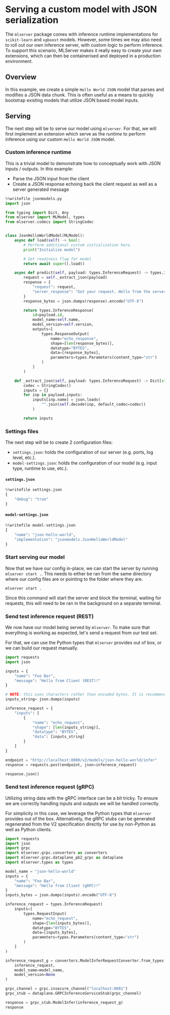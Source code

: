 # Serving a custom model with JSON serialization

The `mlserver` package comes with inference runtime implementations for `scikit-learn` and `xgboost` models.
However, some times we may also need to roll out our own inference server, with custom logic to perform inference.
To support this scenario, MLServer makes it really easy to create your own extensions, which can then be containerised and deployed in a production environment.

## Overview

In this example, we create a simple `Hello World JSON` model that parses and modifies a JSON data chunk. This is often useful as a means to
quickly bootstrap existing models that utilize JSON based model inputs.

## Serving

The next step will be to serve our model using `mlserver`. 
For that, we will first implement an extension which serve as the _runtime_ to perform inference using our custom `Hello World JSON` model.

### Custom inference runtime

This is a trivial model to demonstrate how to conceptually work with JSON inputs / outputs. In this example:

- Parse the JSON input from the client
- Create a JSON response echoing back the client request as well as a server generated message



```python
%%writefile jsonmodels.py
import json

from typing import Dict, Any
from mlserver import MLModel, types
from mlserver.codecs import StringCodec


class JsonHelloWorldModel(MLModel):
    async def load(self) -> bool:
        # Perform additional custom initialization here.
        print("Initialize model")

        # Set readiness flag for model
        return await super().load()

    async def predict(self, payload: types.InferenceRequest) -> types.InferenceResponse:
        request = self._extract_json(payload)
        response = {
            "request": request,
            "server_response": "Got your request. Hello from the server."
        }
        response_bytes = json.dumps(response).encode("UTF-8")

        return types.InferenceResponse(
            id=payload.id,
            model_name=self.name,
            model_version=self.version,
            outputs=[
                types.ResponseOutput(
                    name="echo_response",
                    shape=[len(response_bytes)],
                    datatype="BYTES",
                    data=[response_bytes],
                    parameters=types.Parameters(content_type="str")
                )
            ]
        )

    def _extract_json(self, payload: types.InferenceRequest) -> Dict[str, Any]:
        codec = StringCodec()
        inputs = {}
        for inp in payload.inputs:
            inputs[inp.name] = json.loads(
                "".join(self.decode(inp, default_codec=codec))
            )

        return inputs

```

### Settings files

The next step will be to create 2 configuration files: 

- `settings.json`: holds the configuration of our server (e.g. ports, log level, etc.).
- `model-settings.json`: holds the configuration of our model (e.g. input type, runtime to use, etc.).

#### `settings.json`


```python
%%writefile settings.json
{
    "debug": "true"
}
```

#### `model-settings.json`


```python
%%writefile model-settings.json
{
    "name": "json-hello-world",
    "implementation": "jsonmodels.JsonHelloWorldModel"
}
```

### Start serving our model

Now that we have our config in-place, we can start the server by running `mlserver start .`. This needs to either be ran from the same directory where our config files are or pointing to the folder where they are.

```shell
mlserver start .
```

Since this command will start the server and block the terminal, waiting for requests, this will need to be ran in the background on a separate terminal.

### Send test inference request (REST)


We now have our model being served by `mlserver`.
To make sure that everything is working as expected, let's send a request from our test set.

For that, we can use the Python types that `mlserver` provides out of box, or we can build our request manually.


```python
import requests
import json

inputs = {
    "name": "Foo Bar",
    "message": "Hello from Client (REST)!"
}

# NOTE: this uses characters rather than encoded bytes. It is recommended that you use the `mlserver` types to assist in the correct encoding.
inputs_string= json.dumps(inputs)

inference_request = {
    "inputs": [
        {
            "name": "echo_request",
            "shape": [len(inputs_string)],
            "datatype": "BYTES",
            "data": [inputs_string]
        }
    ]
}

endpoint = "http://localhost:8080/v2/models/json-hello-world/infer"
response = requests.post(endpoint, json=inference_request)

response.json()
```

### Send test inference request (gRPC)


Utilizing string data with the gRPC interface can be a bit tricky. To ensure we are correctly handling inputs and
outputs we will be handled correctly.

For simplicity in this case, we leverage the Python types that `mlserver` provides out of the box. Alternatively,
the gRPC stubs can be generated regenerated from the V2 specification directly for use by non-Python as well as 
Python clients.


```python
import requests
import json
import grpc
import mlserver.grpc.converters as converters
import mlserver.grpc.dataplane_pb2_grpc as dataplane
import mlserver.types as types

model_name = "json-hello-world"
inputs = {
    "name": "Foo Bar",
    "message": "Hello from Client (gRPC)!"
}
inputs_bytes = json.dumps(inputs).encode("UTF-8")

inference_request = types.InferenceRequest(
    inputs=[
        types.RequestInput(
            name="echo_request",
            shape=[len(inputs_bytes)],
            datatype="BYTES",
            data=[inputs_bytes],
            parameters=types.Parameters(content_type="str")
        )
    ]
)

inference_request_g = converters.ModelInferRequestConverter.from_types(
    inference_request,
    model_name=model_name,
    model_version=None
)

grpc_channel = grpc.insecure_channel("localhost:8081")
grpc_stub = dataplane.GRPCInferenceServiceStub(grpc_channel)

response = grpc_stub.ModelInfer(inference_request_g)
response
```


```python

```
